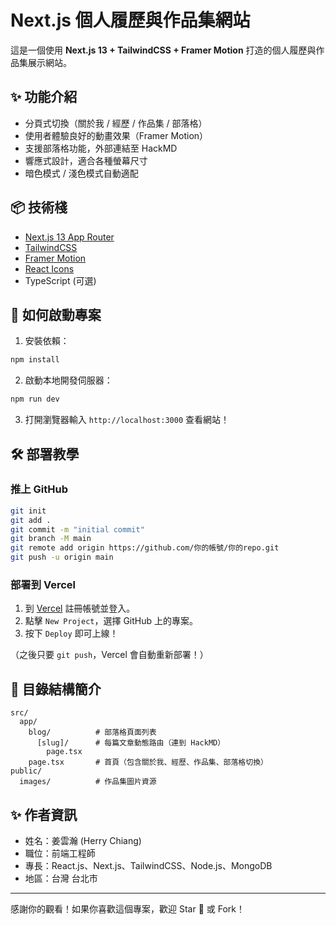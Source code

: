 # Next.js 個人履歷與作品集網站

這是一個使用 **Next.js 13 + TailwindCSS + Framer Motion** 打造的個人履歷與作品集展示網站。

## ✨ 功能介紹

- 分頁式切換（關於我 / 經歷 / 作品集 / 部落格）
- 使用者體驗良好的動畫效果（Framer Motion）
- 支援部落格功能，外部連結至 HackMD
- 響應式設計，適合各種螢幕尺寸
- 暗色模式 / 淺色模式自動適配

## 📦 技術棧

- [Next.js 13 App Router](https://nextjs.org/docs/app/building-your-application/routing)
- [TailwindCSS](https://tailwindcss.com/)
- [Framer Motion](https://www.framer.com/motion/)
- [React Icons](https://react-icons.github.io/react-icons/)
- TypeScript (可選)

## 🚀 如何啟動專案

1. 安裝依賴：

```bash
npm install
```

2. 啟動本地開發伺服器：

```bash
npm run dev
```

3. 打開瀏覽器輸入 `http://localhost:3000` 查看網站！


## 🛠️ 部署教學

### 推上 GitHub

```bash
git init
git add .
git commit -m "initial commit"
git branch -M main
git remote add origin https://github.com/你的帳號/你的repo.git
git push -u origin main
```

### 部署到 Vercel

1. 到 [Vercel](https://vercel.com/) 註冊帳號並登入。
2. 點擊 `New Project`，選擇 GitHub 上的專案。
3. 按下 `Deploy` 即可上線！

（之後只要 `git push`，Vercel 會自動重新部署！）

## 📄 目錄結構簡介

```
src/
  app/
    blog/          # 部落格頁面列表
      [slug]/      # 每篇文章動態路由（連到 HackMD）
        page.tsx
    page.tsx       # 首頁（包含關於我、經歷、作品集、部落格切換）
public/
  images/          # 作品集圖片資源
```

## ✨ 作者資訊

- 姓名：姜雲瀚 (Herry Chiang)
- 職位：前端工程師
- 專長：React.js、Next.js、TailwindCSS、Node.js、MongoDB
- 地區：台灣 台北市

---

感謝你的觀看！如果你喜歡這個專案，歡迎 Star 🌟 或 Fork！
